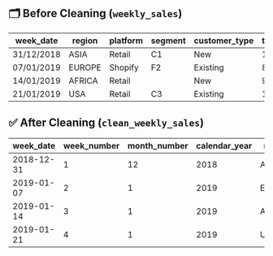 ## 🗂️ Before Cleaning (`weekly_sales`)

| week_date   | region  | platform | segment | customer_type | transactions | sales    |
|-------------|---------|----------|---------|---------------|--------------|----------|
| 31/12/2018  | ASIA    | Retail   | C1      | New           | 1200         | 25000    |
| 07/01/2019  | EUROPE  | Shopify  | F2      | Existing      | 850          | 17500    |
| 14/01/2019  | AFRICA  | Retail   |         | New           | 900          | 22000    |
| 21/01/2019  | USA     | Retail   | C3      | Existing      | 1000         | 30000    |

## ✅ After Cleaning (`clean_weekly_sales`)

| week_date   | week_number | month_number | calendar_year | region  | platform | segment | age_band      | demographic | customer_type | transactions | sales    | avg_transaction |
|-------------|-------------|--------------|---------------|---------|----------|---------|---------------|-------------|---------------|--------------|----------|-----------------|
| 2018-12-31  | 1           | 12           | 2018          | ASIA    | Retail   | C1      | Young Adults  | Couples     | New           | 1200         | 25000    | 20.83           |
| 2019-01-07  | 2           | 1            | 2019          | EUROPE  | Shopify  | F2      | Middle Aged   | Families    | Existing      | 850          | 17500    | 20.59           |
| 2019-01-14  | 3           | 1            | 2019          | AFRICA  | Retail   | unknown | unknown       | unknown     | New           | 900          | 22000    | 24.44           |
| 2019-01-21  | 4           | 1            | 2019          | USA     | Retail   | C3      | Retirees      | Couples     | Existing      | 1000         | 30000    | 30.00           |
